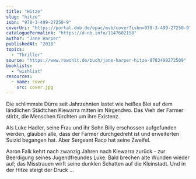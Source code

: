 ```yaml
---
title: "Hitze"
slug: "hitze"
isbn: "978-3-499-27250-9"
coverUri: "https://portal.dnb.de/opac/mvb/cover?isbn=978-3-499-27250-9"
cataloguePermalink: "https://d-nb.info/1147602158"
author: "Jane Harper"
publishedAt: "2018"
topics:
  - "Thriller"
source: "https://www.rowohlt.de/buch/jane-harper-hitze-9783499272509"
booklists:
  - "wishlist"
resources:
  - name: cover
    src: cover.jpg
---
```

Die schlimmste Dürre seit Jahrzehnten lastet wie heißes Blei auf dem 
ländlichen Städtchen Kiewarra mitten im Nirgendwo. Das Vieh der Farmer stirbt, 
die Menschen fürchten um ihre Existenz. 

Als Luke Hadler, seine Frau und ihr Sohn Billy erschossen aufgefunden werden, 
glauben alle, dass der Farmer durchgedreht ist und erweiterten Suizid begangen 
hat. Aber Sergeant Raco hat seine Zweifel.

Aaron Falk kehrt nach zwanzig Jahren nach Kiewarra zurück - zur Beerdigung 
seines Jugendfreundes Luke. Bald brechen alte Wunden wieder auf; das Misstrauen 
wirft seine dunklen Schatten auf die Kleinstadt. Und in der Hitze steigt der 
Druck ...